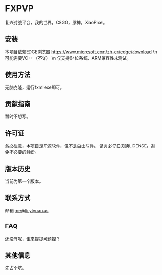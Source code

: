 # FXPVP
复兴对战平台，我的世界，CSGO，原神，XiaoPixel。

## 安装
本项目依赖EDGE浏览器
https://www.microsoft.com/zh-cn/edge/download
\n
可能需要VC++（不详）
\n
仅支持64位系统，ARM兼容性未测试。

## 使用方法
无脑克隆，运行fxml.exe即可。

## 贡献指南
暂时不想写。

## 许可证
务必注意，本项目是开源软件，但不是自由软件。
请务必仔细阅读LICENSE，避免不必要的纠纷。

## 版本历史
当前为第一个版本。

## 联系方式
邮箱 me@linyiyuan.us

## FAQ
还没有呢，谁来提提问题捏？

## 其他信息
先占个坑。
